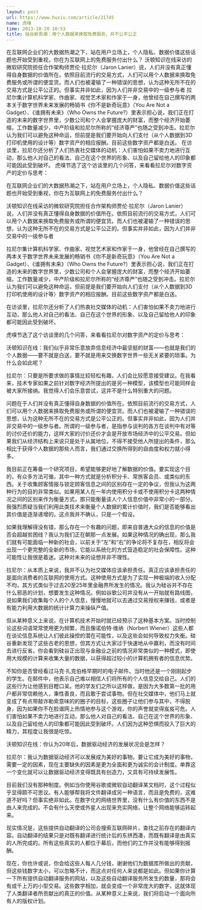 ```yaml
---
layout: post
url: https://www.huxiu.com/article/21745
name: 虎嗅
time: 2013-10-20 10:53
title: 硅谷新思潮：用个人数据来换取免费服务，并不公平公正
---
```

在互联网企业们的大数据热潮之下，站在用户立场上，个人隐私、数据价值这些话题也开始受到重视，你在为互联网上的免费服务付出什么？ 沃顿知识在线采访的微软研究院担任合作架构师贾伦·拉尼尔（Jaron Lanier）说，人们并没有真正懂得自身数据的价值所在。依照目前流行的交易方式，人们可以用个人数据来换取免费服务或所谓的便宜货。而人们也被灌输了一种错误的思想，认为这种无所不在的交易方式是公平公正的。但事实并非如此，因为人们并非交易中的一级参与者 拉尼尔集计算机科学家、作曲家、视觉艺术家和作家于一身，他曾经在自己撰写的两本关于数字世界未来发展的畅销书《你不是新奇玩意》（You Are Not a Gadget）、《谁拥有未来》（Who Owns the Future?）里表示担心说，我们正在打造的未来的数字世界里，少数公司和个人会掌握庞大的财富，而整个经济开始萎缩，工作数量减少，中产阶级和拉尼尔所称的“经济尊严”也随之受到冲击。拉尼尔认为我们可以避免这种命运，但前提是我们要开始向人们支付（从个人数据到3D打印机使用的设计等）数字资产的相应报酬。目前这些数字资产都是白送。 在访谈里，拉尼尔还分析了人们热衷社交媒体的动机：人们害怕如果不卖力地进行互动，那么他人对自己的看法、自己在这个世界的形象、以及自己留给他人的印象都可能因此受到破坏。 虎嗅节选了这个访谈里的几个问答，来看看拉尼尔对数字资产的定价与思考：

在互联网企业们的大数据热潮之下，站在用户立场上，个人隐私、数据价值这些话题也开始受到重视，你在为互联网上的免费服务付出什么？

沃顿知识在线采访的微软研究院担任合作架构师贾伦·拉尼尔（Jaron Lanier）说，人们并没有真正懂得自身数据的价值所在。依照目前流行的交易方式，人们可以用个人数据来换取免费服务或所谓的便宜货。而人们也被灌输了一种错误的思想，认为这种无所不在的交易方式是公平公正的。但事实并非如此，因为人们并非交易中的一级参与者

拉尼尔集计算机科学家、作曲家、视觉艺术家和作家于一身，他曾经在自己撰写的两本关于数字世界未来发展的畅销书《你不是新奇玩意》（You Are Not a Gadget）、《谁拥有未来》（Who Owns the Future?）里表示担心说，我们正在打造的未来的数字世界里，少数公司和个人会掌握庞大的财富，而整个经济开始萎缩，工作数量减少，中产阶级和拉尼尔所称的“经济尊严”也随之受到冲击。拉尼尔认为我们可以避免这种命运，但前提是我们要开始向人们支付（从个人数据到3D打印机使用的设计等）数字资产的相应报酬。目前这些数字资产都是白送。

在访谈里，拉尼尔还分析了人们热衷社交媒体的动机：人们害怕如果不卖力地进行互动，那么他人对自己的看法、自己在这个世界的形象、以及自己留给他人的印象都可能因此受到破坏。

虎嗅节选了这个访谈里的几个问答，来看看拉尼尔对数字资产的定价与思考：

沃顿知识在线：我们似乎非常乐意放弃信息经济中最坚挺的财富——也就是我们的个人数据——要不就是白送，要不就是用来交换数字世界一些无关紧要的琐事。为什么会如此呢？

拉尼尔：只要是所要求做的事情比较轻松有趣，人们会比较愿意接受建议。在我看来，技术专家如果之前针对数字经济所提出的是另一种模型，该模型也可能同样会被大家所接纳。我觉得人们会乐意尝试，这并不是什么特别重大的问题。

问题在于人们并没有真正懂得自身数据的价值所在。依照目前流行的交易方式，人们可以用个人数据来换取免费服务或所谓的便宜货。而人们也被灌输了一种错误的思想，认为这种无所不在的交易方式是公平公正的。但事实并非如此，因为人们并非交易中的一级参与者。所谓的一级参与者，是指参与谈判的各方在谈判中有对等的讨价还价的能力，这样大家的讨价还价才会是开放市场经济中的公平交易。但如果我们从经济结构上来说只是处于从属地位，不得不接受他人所提出的条件，那么相比于获得个人数据的那些人而言，我们通过交换所得到的自由度和权力就小得多。

我目前正在筹备一个研究项目，希望能够更好地了解数据的价值。要实现这个目的，有众多方法可循，其中一种方式就是分析积分卡、常旅客会员、或类似的东西。关于收集顾客情报与锁定顾客信息之间的区别存在一定的争议，但我认为这两种行为的目的非常类似。如果用某人在一年内使用积分卡或不使用积分卡这两种情况之间的区别来作为衡量方式，那只能衡量该人个人信息价值中非常小的一部分。我强烈质疑当我们利用此类技术来衡量个人数据的累计价值时，我们是否能够看出其价值是逐渐递增的。这点我并不确认，只是一个假设。

如果我理解得没有错，那么存在一个有趣的问题，即来自普通大众的信息的价值是否会超越贫困线？我认为我们正在朝那一点发展。如果这种情况的确出现，那么我们就有可能面临一种新的社会，以前关于“左”和“右”的争论将不复存在，相反将会出现一个更完整的全新的市场，它能以系统化的方式营造稳定的社会保障性。这种可能性让我很是着迷。这种对未来的设想并非不理性。

拉尼尔：从本质上来说，我并不认为社交媒体应该承担责任。真正应该承担责任的是面向消费者的互联网的使用方式。这种使用方式是为了实现一种极端的收入分配不均，其方式类似于过去20至25年里金融界所发生的情况。我认为硅谷并不存在什么邪恶的计划，想要发生这种情况。例如谷歌公司并没有从一开始就有路线图，说如果我们收集每个人的个人信息，慢慢地就可以去通过交易授权来赚钱，或者是有能力利用大数据的统计计算力来操纵产值。

但从某种意义上来说，在计算机技术开始时就已经预示了这种基本方案。当时控制论这些词语常常使用更为频繁，而且像诺伯特·维纳（Norbert Wiener）这些人都在谈论信息系统让人们彼此操控的潜在可能性，以及这些会如何导致权力失衡。硅谷重新发现了这些古老的思想，但其方式让大家过于快速地从中赢利，而没有时间去进行反省。你会看到硅谷正出现与金融业之前的情况非常类似的一种模式，即使用大规模的计算来收集大量的数据，以获得超过较小的计算机拥有者的信息优势。

不知你是否曾经看过马克·扎克伯格早期时的电子邮件。当时他还是一个刚刚起步的学生。在邮件中，他表示自己难以相信人们将所有的个人信息交给自己。人们的这些行为让他感到目瞪口呆。他的学友们之所以这样做，是因为大多数第一批的用户都非常信赖他人，秉性善良，而且敢于尝试事物。但在社交媒体中，他们马上就变成了有点带敲诈勒索意味的的圈子的目标，这些圈子让他们参与其中，不得脱身，因为如果你不在脸谱网上热情地参与这个游戏，你的声誉就变得岌岌可危。人们害怕如果不卖力地进行互动，那么他人对自己的看法、自己在这个世界的形象、以及自己留给他人的印象都可能因此受到破坏。人们因为这种恐惧而投入了巨大的精力，其程度让我很是吃惊。

沃顿知识在线：你认为20年后，数据驱动经济的发展状况会是怎样？

拉尼尔：我认为数据驱动经济可以发展成为美好的事物。要让它成为美好的事物，需要一定的因素，现在主要缺失的因素是更为全面和更为诚实的会计制度。单靠这一个变化就可以让数据驱动经济变得既具有创造力，又具有可持续发展性。

目前我们没有那种制度。例如当你使用谷歌或微软自动翻译某文档时，这个过程似乎显得颇不可思议。有人能够帮我将文件翻译成另一种语言，而且是免费的，这难道不好吗？但事实绝非如此。在数字化的网络世界里，没有什么有价值的东西不是由人来完成的。不会有什么天使或外星人出现来充实网络，让整个网络能够运转起来。

现实情况是，这些提供自动翻译的公司会搜索互联网碎片，查找之前存在的翻译内容。自动翻译的结果只是对既有翻译进行统计后的东拼西凑，而既有翻译是由真实的人所完成的。所有这些真实的人都位于幕后，而他们的工作并没有能够得到报酬。

现在，你也许或说，你会给这些人每人几分钱，谢谢他们为数据库所做出的贡献，但这些钱数字太小，可以忽略不计，而这点对任何人来说都是如此。但如果你计算一下所有提供自动翻译服务的网站，以及这些自动翻译服务所发生的数量，那将会有成千上万的小型交易。这些数字相加，就会变成一个非常庞大的数字，这就体现了人类翻译者所贡献出的真正的价值。从某种意义上来说，我们将启动一个面向所有人的版权计划。

